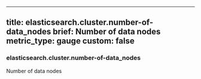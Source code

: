 
---
title: elasticsearch.cluster.number-of-data_nodes
brief: Number of data nodes
metric_type: gauge
custom: false
---
### elasticsearch.cluster.number-of-data_nodes

Number of data nodes

